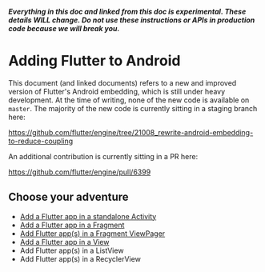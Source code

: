 **_Everything in this doc and linked from this doc is experimental. These details WILL change. Do not use these instructions or APIs in production code because we will break you._**

# Adding Flutter to Android

This document (and linked documents) refers to a new and improved version of Flutter's Android embedding, which is still under heavy development. At the time of writing, none of the new code is available on `master`. The majority of the new code is currently sitting in a staging branch here:

https://github.com/flutter/engine/tree/21008_rewrite-android-embedding-to-reduce-coupling

An additional contribution is currently sitting in a PR here:

https://github.com/flutter/engine/pull/6399

## Choose your adventure

* [Add a Flutter app in a standalone Activity](https://github.com/flutter/flutter/wiki/Experimental:-Add-Flutter-Activity)
* [Add a Flutter app in a Fragment](https://github.com/flutter/flutter/wiki/Experimental:-Add-Flutter-Fragment)
* [Add Flutter app(s) in a Fragment ViewPager](https://github.com/flutter/flutter/wiki/Experimental:-Add-Flutter-Fragment-ViewPager)
* [Add a Flutter app in a View](https://github.com/flutter/flutter/wiki/Experimental:-Add-Flutter-View)
* Add Flutter app(s) in a ListView
* Add Flutter app(s) in a RecyclerView